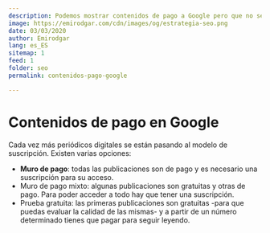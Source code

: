 ```yaml
---
description: Podemos mostrar contenidos de pago a Google pero que no sean accesibles a los usuarios
image: https://emirodgar.com/cdn/images/og/estrategia-seo.png
date: 03/03/2020
author: Emirodgar
lang: es_ES
sitemap: 1
feed: 1
folder: seo
permalink: contenidos-pago-google

--- 
```


# Contenidos de pago en Google

Cada vez más periódicos digitales se están pasando al modelo de suscripción. Existen varias opciones:

 - **Muro de pago**: todas las publicaciones son de pago y es necesario una suscripción para su acceso.
 - Muro de pago mixto: algunas publicaciones son gratuitas y otras de pago. Para poder acceder a todo hay que tener una suscripción.
 - Prueba gratuita: las primeras publicaciones son gratuitas -para que puedas evaluar la calidad de las mismas- y a partir de un número determinado tienes que pagar para seguir leyendo.


<!--stackedit_data:
eyJoaXN0b3J5IjpbOTI0MjI3MTg3XX0=
-->